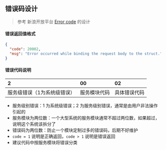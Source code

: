 ## 错误码设计

> 参考 新浪开放平台 [Error code](http://open.weibo.com/wiki/Error_code) 的设计

#### 错误返回值格式

```json
{
  "code": 20002,
  "msg": "Error occurred while binding the request body to the struct."
}
```

#### 错误代码说明

| 2              | 00 | 02 |
|:---------------| :------ | :------ |
| 服务级错误（1为系统级错误） | 服务模块代码 | 具体错误代码 |

- 服务级别错误：1 为系统级错误；2 为服务级别错误，通常是由用户非法操作引起的
- 服务模块为两位数：一个大型系统的服务模块通常不超过两位数，如果超过，说明这个系统该拆分了
- 错误码为两位数：防止一个模块定制过多的错误码，后期不好维护
- `code = 1` 说明是正确返回，`code > 1` 说明是错误返回
- 建议代码中按服务模块将错误分类

